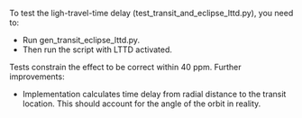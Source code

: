 To test the ligh-travel-time delay (test_transit_and_eclipse_lttd.py), you need to:

- Run gen_transit_eclipse_lttd.py.
- Then run the script with LTTD activated.

Tests constrain the effect to be correct within 40 ppm. Further improvements:

- Implementation calculates time delay from radial distance to the transit location. This should account for the angle of the orbit in reality.
 
